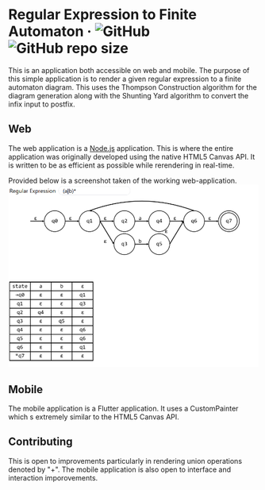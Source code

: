 # Regular Expression to Finite Automaton &middot; ![GitHub](https://img.shields.io/github/license/sevora/regex-to-fa) ![GitHub repo size](https://img.shields.io/github/repo-size/sevora/regex-to-fa)
This is an application both accessible on web and mobile. The purpose of this simple application is to render a given regular expression to a finite automaton diagram. This uses the Thompson Construction algorithm for the diagram generation along with the Shunting Yard algorithm to convert the infix input to postfix.

## Web
The web application is a [Node.js](https://nodejs.org/) application. This is where the entire application was originally developed using the native HTML5 Canvas API. It is written to be as efficient as possible while rerendering in real-time.

Provided below is a screenshot taken of the working web-application.
![Screenshot of Web Version](./screenshots/web.png)

## Mobile
The mobile application is a Flutter application. It uses a CustomPainter which s extremely similar to the HTML5 Canvas API.

## Contributing
This is open to improvements particularly in rendering union operations denoted by "+". The mobile application is also open to interface and interaction imporovements.
